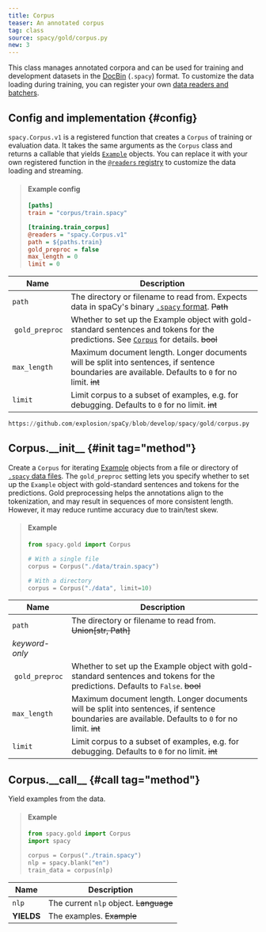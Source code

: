 ```yaml
---
title: Corpus
teaser: An annotated corpus
tag: class
source: spacy/gold/corpus.py
new: 3
---
```


This class manages annotated corpora and can be used for training and
development datasets in the [DocBin](/api/docbin) (`.spacy`) format. To
customize the data loading during training, you can register your own
[data readers and batchers](/usage/training#custom-code-readers-batchers).

## Config and implementation {#config}

`spacy.Corpus.v1` is a registered function that creates a `Corpus` of training
or evaluation data. It takes the same arguments as the `Corpus` class and
returns a callable that yields [`Example`](/api/example) objects. You can
replace it with your own registered function in the
[`@readers` registry](/api/top-level#registry) to customize the data loading and
streaming.

> #### Example config
>
> ```ini
> [paths]
> train = "corpus/train.spacy"
>
> [training.train_corpus]
> @readers = "spacy.Corpus.v1"
> path = ${paths.train}
> gold_preproc = false
> max_length = 0
> limit = 0
> ```

| Name            | Description                                                                                                                                              |
| --------------- | -------------------------------------------------------------------------------------------------------------------------------------------------------- |
| `path`          | The directory or filename to read from. Expects data in spaCy's binary [`.spacy` format](/api/data-formats#binary-training). ~~Path~~                    |
|  `gold_preproc` | Whether to set up the Example object with gold-standard sentences and tokens for the predictions. See [`Corpus`](/api/corpus#init) for details. ~~bool~~ |
| `max_length`    | Maximum document length. Longer documents will be split into sentences, if sentence boundaries are available. Defaults to `0` for no limit. ~~int~~      |
| `limit`         | Limit corpus to a subset of examples, e.g. for debugging. Defaults to `0` for no limit. ~~int~~                                                          |

```python
https://github.com/explosion/spaCy/blob/develop/spacy/gold/corpus.py
```

## Corpus.\_\_init\_\_ {#init tag="method"}

Create a `Corpus` for iterating [Example](/api/example) objects from a file or
directory of [`.spacy` data files](/api/data-formats#binary-training). The
`gold_preproc` setting lets you specify whether to set up the `Example` object
with gold-standard sentences and tokens for the predictions. Gold preprocessing
helps the annotations align to the tokenization, and may result in sequences of
more consistent length. However, it may reduce runtime accuracy due to
train/test skew.

> #### Example
>
> ```python
> from spacy.gold import Corpus
>
> # With a single file
> corpus = Corpus("./data/train.spacy")
>
> # With a directory
> corpus = Corpus("./data", limit=10)
> ```

| Name            | Description                                                                                                                                         |
| --------------- | --------------------------------------------------------------------------------------------------------------------------------------------------- |
| `path`          | The directory or filename to read from. ~~Union[str, Path]~~                                                                                        |
| _keyword-only_  |                                                                                                                                                     |
|  `gold_preproc` | Whether to set up the Example object with gold-standard sentences and tokens for the predictions. Defaults to `False`. ~~bool~~                     |
| `max_length`    | Maximum document length. Longer documents will be split into sentences, if sentence boundaries are available. Defaults to `0` for no limit. ~~int~~ |
| `limit`         | Limit corpus to a subset of examples, e.g. for debugging. Defaults to `0` for no limit. ~~int~~                                                     |

## Corpus.\_\_call\_\_ {#call tag="method"}

Yield examples from the data.

> #### Example
>
> ```python
> from spacy.gold import Corpus
> import spacy
>
> corpus = Corpus("./train.spacy")
> nlp = spacy.blank("en")
> train_data = corpus(nlp)
> ```

| Name       | Description                            |
| ---------- | -------------------------------------- |
| `nlp`      | The current `nlp` object. ~~Language~~ |
| **YIELDS** | The examples. ~~Example~~              |
